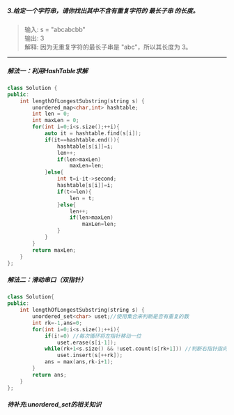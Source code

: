 ##### 3.给定一个字符串，请你找出其中不含有重复字符的 最长子串 的长度。
> 输入: s = "abcabcbb"  
> 输出: 3   
> 解释: 因为无重复字符的最长子串是 "abc"，所以其长度为 3。  
***
##### 解法一：利用HashTable求解
```C++
class Solution {
public:
    int lengthOfLongestSubstring(string s) {
        unordered_map<char,int> hashtable;
        int len = 0;
        int maxLen = 0;
        for(int i=0;i<s.size();++i){
            auto it = hashtable.find(s[i]);
            if(it==hashtable.end()){
                hashtable[s[i]]=i;
                len++;
                if(len>maxLen) 
                    maxLen=len;
            }else{
                int t=i-it->second;
                hashtable[s[i]]=i;
                if(t<=len){
                    len = t;
                }else{
                    len++;
                    if(len>maxLen)
                        maxLen=len;
                }
            }
        }
        return maxLen;
    }
};
```
##### 解法二：滑动串口（双指针）
```C++
class Solution{
public:
    int lengthOfLongestSubstring(string s) {
        unordered_set<char> uset;//使用集合来判断是否有重复的数
        int rk=-1,ans=0;
        for(int i=0;i<s.size();++i){
            if(i!=0) //每次循环将左指针移动一位
                uset.erase(s[i-1]);
            while(rk+1<s.size() && !uset.count(s[rk+1])) //判断右指针指向字符的下一个字符是否在集合中存在
                uset.insert(s[++rk]);
            ans = max(ans,rk-i+1);
        }
        return ans;
    }
};
```
##### 待补充:unordered_set的相关知识

